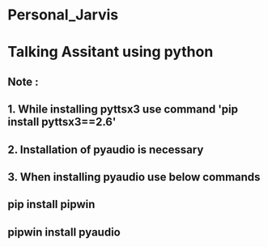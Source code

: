 # Personal_Jarvis
# Talking Assitant using python
## Note : 
##        1. While installing pyttsx3  use command 'pip install pyttsx3==2.6'
##        2. Installation of pyaudio is necessary
##        3. When installing pyaudio use below commands 
##              pip install pipwin
##              pipwin install pyaudio
